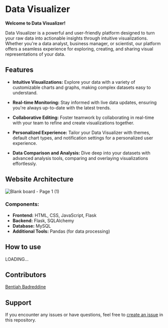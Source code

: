 # Data Visualizer

**Welcome to Data Visualizer!**

Data Visualizer is a powerful and user-friendly platform designed to turn your raw data into actionable insights through intuitive visualizations. Whether you're a data analyst, business manager, or scientist, our platform offers a seamless experience for exploring, creating, and sharing visual representations of your data.

## Features

- **Intuitive Visualizations:** Explore your data with a variety of customizable charts and graphs, making complex datasets easy to understand.

- **Real-time Monitoring:** Stay informed with live data updates, ensuring you're always up-to-date with the latest trends.

- **Collaborative Editing:** Foster teamwork by collaborating in real-time with your team to refine and create visualizations together.

- **Personalized Experience:** Tailor your Data Visualizer with themes, default chart types, and notification settings for a personalized user experience.

- **Data Comparison and Analysis:** Dive deep into your datasets with advanced analysis tools, comparing and overlaying visualizations effortlessly.

## Website Architecture
![Blank board - Page 1 (1)](https://github.com/badrbnh/Data_Visualizer/assets/81806381/526b707d-a9b9-4291-9f55-137c7ce51052)


### Components:

- **Frontend:** HTML, CSS, JavaScript, Flask
- **Backend:** Flask, SQLAlchemy
- **Database:** MySQL
- **Additional Tools:** Pandas (for data processing)

## How to use
LOADING...


## Contributors

[Bentiah Badreddine](https://github.com/badrbnh/)

## Support

If you encounter any issues or have questions, feel free to [create an issue](https://github.com/badrbn/data-visualizer/issues) in this repository.

